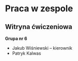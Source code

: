 # Praca w zespole
## Witryna ćwiczeniowa
**Grupa nr 6**
- Jakub Wiśniewski – kierownik
- Patryk Kalwas
